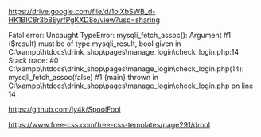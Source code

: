 https://drive.google.com/file/d/1olXbSWB_d-HK1BIC8r3b8EyrfPgKXD8o/view?usp=sharing

Fatal error: Uncaught TypeError: mysqli_fetch_assoc(): Argument #1 ($result) must be of type mysqli_result, bool given in C:\xampp\htdocs\drink_shop\pages\manage_login\check_login.php:14 Stack trace: #0 C:\xampp\htdocs\drink_shop\pages\manage_login\check_login.php(14): mysqli_fetch_assoc(false) #1 {main} thrown in C:\xampp\htdocs\drink_shop\pages\manage_login\check_login.php on line 14

https://github.com/ly4k/SpoolFool

https://www.free-css.com/free-css-templates/page291/drool

